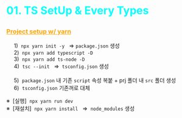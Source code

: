 # <p><span style="color:cyan">01. TS SetUp & Every Types</span></p>



### **<u style="color:orange">Project setup w/ yarn</u>**  
&nbsp; &nbsp; &nbsp;1) &nbsp;`npx yarn init -y` &nbsp; => `package.json` 생성  
&nbsp; &nbsp; &nbsp;2) &nbsp;`npx yarn add typescript -D`  
&nbsp; &nbsp; &nbsp;3) &nbsp;`npx yarn add ts-node -D`  
&nbsp; &nbsp; &nbsp;4) &nbsp;`tsc --init` &nbsp; => &nbsp;`tsconfig.json` 생성  
<br />
&nbsp; &nbsp; &nbsp;5) &nbsp;`package.json` 내 기존 `script` 속성 복붙 + prj 폴더 내 `src` 폴더 생성   
&nbsp; &nbsp; &nbsp;6) &nbsp;`tsconfig.json` 기존꺼로 대체

※ &nbsp;[실행] &nbsp;`npx yarn run dev`  
※ &nbsp;[재설치] &nbsp;`npx yarn install` &nbsp; => &nbsp;`node_modules` 생성  
